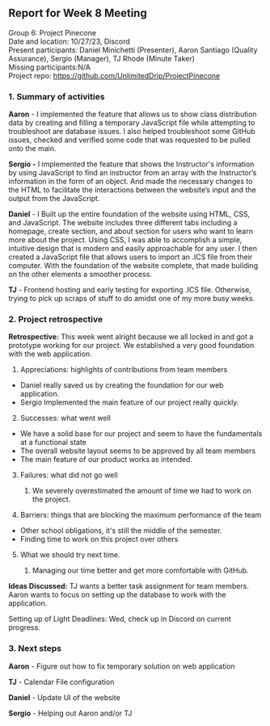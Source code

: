 ## **Report for Week 8 Meeting**

Group 6: Project Pinecone\
Date and location: 10/27/23, Discord\
Present participants: Daniel Minichetti (Presenter), Aaron Santiago (Quality Assurance), Sergio (Manager), TJ Rhode (Minute Taker)\
Missing participants:N/A\
Project repo: <https://github.com/UnlimitedDrip/ProjectPinecone>


### **1. Summary of activities**

**Aaron** - I implemented the feature that allows us to show class distribution data by creating and filling a temporary JavaScript file while attempting to troubleshoot are database issues. I also helped troubleshoot some GitHub issues, checked and verified some code that was requested to be pulled onto the main.

**Sergio -** I implemented the feature that shows the Instructor's information by using JavaScript to find an instructor from an array with the Instructor’s information in the form of an object. And made the necessary changes to the HTML to facilitate the interactions between the website’s input and the output from the JavaScript.

**Daniel** - I Built up the entire foundation of the website using HTML, CSS, and JavaScript. The website includes three different tabs including a homepage, create section, and about section for users who want to learn more about the project. Using CSS, I was able to accomplish a simple, intuitive design that is modern and easily approachable for any user. I then created a JavaScript file that allows users to import an .ICS file from their computer. With the foundation of the website complete, that made building on the other elements a smoother process.

**TJ** - Frontend hosting and early testing for exporting .ICS file. Otherwise, trying to pick up scraps of stuff to do amidst one of my more busy weeks. 

### 2. Project retrospective

**Retrospective:** This week went alright because we all locked in and got a prototype working for our project. We established a very good foundation with the web application. 

1. Appreciations: highlights of contributions from team members

- Daniel really saved us by creating the foundation for our web application.
- Sergio Implemented the main feature of our project really quickly.

2. Successes: what went well

- We have a solid base for our project and seem to have the fundamentals at a functional state
- The overall website layout seems to be approved by all team members
- The main feature of our product works as intended. 

3. Failures: what did not go well

   1. We severely overestimated the amount of time we had to work on the project.

4. Barriers: things that are blocking the maximum performance of the team

- Other school obligations, it's still the middle of the semester. 
- Finding time to work on this project over others 

5. What we should try next time. 

   1. Managing our time better and get more comfortable with GitHub. 

**Ideas Discussed:** TJ wants a better task assignment for team members. Aaron wants to focus on setting up the database to work with the application. 

Setting up of Light Deadlines: Wed, check up in Discord on current progress.

### 3. Next steps
**Aaron** - Figure out how to fix temporary solution on web application

**TJ** - Calendar File configuration

**Daniel** - Update UI of the website

**Sergio** - Helping out Aaron and/or TJ
